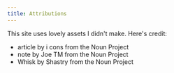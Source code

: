 ```yaml
---
title: Attributions
---
```


This site uses lovely assets I didn't make. Here's credit:

* article by i cons from the Noun Project
* note by Joe TM from the Noun Project
* Whisk by Shastry from the Noun Project